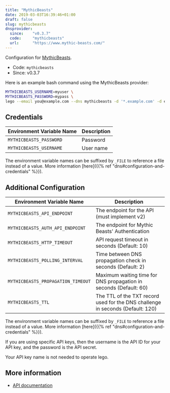 ```yaml
---
title: "MythicBeasts"
date: 2019-03-03T16:39:46+01:00
draft: false
slug: mythicbeasts
dnsprovider:
  since:    "v0.3.7"
  code:     "mythicbeasts"
  url:      "https://www.mythic-beasts.com/"
---
```


<!-- THIS DOCUMENTATION IS AUTO-GENERATED. PLEASE DO NOT EDIT. -->
<!-- providers/dns/mythicbeasts/mythicbeasts.toml -->
<!-- THIS DOCUMENTATION IS AUTO-GENERATED. PLEASE DO NOT EDIT. -->


Configuration for [MythicBeasts](https://www.mythic-beasts.com/).


<!--more-->

- Code: `mythicbeasts`
- Since: v0.3.7


Here is an example bash command using the MythicBeasts provider:

```bash
MYTHICBEASTS_USERNAME=myuser \
MYTHICBEASTS_PASSWORD=mypass \
lego --email you@example.com --dns mythicbeasts -d '*.example.com' -d example.com run
```




## Credentials

| Environment Variable Name | Description |
|-----------------------|-------------|
| `MYTHICBEASTS_PASSWORD` | Password |
| `MYTHICBEASTS_USERNAME` | User name |

The environment variable names can be suffixed by `_FILE` to reference a file instead of a value.
More information [here]({{% ref "dns#configuration-and-credentials" %}}).


## Additional Configuration

| Environment Variable Name | Description |
|--------------------------------|-------------|
| `MYTHICBEASTS_API_ENDPOINT` | The endpoint for the API (must implement v2) |
| `MYTHICBEASTS_AUTH_API_ENDPOINT` | The endpoint for Mythic Beasts' Authentication |
| `MYTHICBEASTS_HTTP_TIMEOUT` | API request timeout in seconds (Default: 10) |
| `MYTHICBEASTS_POLLING_INTERVAL` | Time between DNS propagation check in seconds (Default: 2) |
| `MYTHICBEASTS_PROPAGATION_TIMEOUT` | Maximum waiting time for DNS propagation in seconds (Default: 60) |
| `MYTHICBEASTS_TTL` | The TTL of the TXT record used for the DNS challenge in seconds (Default: 120) |

The environment variable names can be suffixed by `_FILE` to reference a file instead of a value.
More information [here]({{% ref "dns#configuration-and-credentials" %}}).

If you are using specific API keys, then the username is the API ID for your API key, and the password is the API secret.

Your API key name is not needed to operate lego.



## More information

- [API documentation](https://www.mythic-beasts.com/support/api/dnsv2)

<!-- THIS DOCUMENTATION IS AUTO-GENERATED. PLEASE DO NOT EDIT. -->
<!-- providers/dns/mythicbeasts/mythicbeasts.toml -->
<!-- THIS DOCUMENTATION IS AUTO-GENERATED. PLEASE DO NOT EDIT. -->
